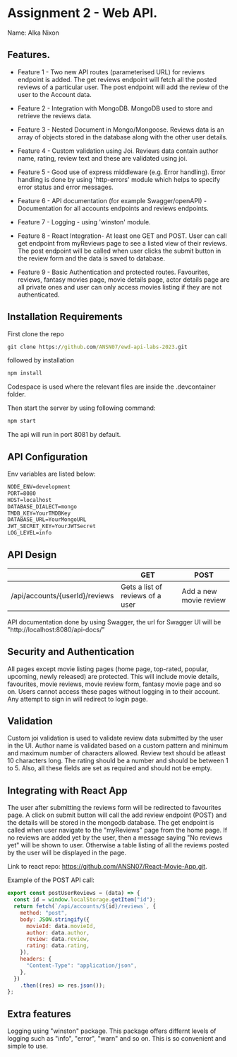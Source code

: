 # Assignment 2 - Web API.

Name: Alka Nixon

## Features.

 - Feature 1 - Two new API routes (parameterised URL) for reviews endpoint is added. The get reviews endpoint will fetch all the posted reviews of a particular user. The post endpoint will add the review of the user to the Account data. 

 - Feature 2 - Integration with MongoDB. MongoDB used to store and retrieve the reviews data.

 - Feature 3 - Nested Document in Mongo/Mongoose. Reviews data is an array of objects stored in the database along with the other user details.

  - Feature 4 - Custom validation using Joi. Reviews data contain author name, rating, review text and these are validated using joi.

  - Feature 5 - Good use of express middleware (e.g. Error handling). Error handling is done by using 'http-errors' module which helps to specify error status and error messages.

  - Feature 6 - API documentation (for example Swagger/openAPI) - Documentation for all accounts endpoints and reviews endpoints.

  - Feature 7 - Logging - using 'winston' module.

  - Feature 8 - React Integration- At least one GET and POST. User can call get endpoint from myReviews page to see a listed view of their reviews. The post endpoint will be called when user clicks the submit button in the review form and the data is saved to database.

  - Feature 9 - Basic Authentication and protected routes. Favourites, reviews, fantasy movies page, movie details page, actor details page are all private ones and user can only access movies listing if they are not authenticated.


## Installation Requirements
First clone the repo

```cmd
git clone https://github.com/ANSN07/ewd-api-labs-2023.git
```

followed by installation

```bat
npm install
```
Codespace is used where the relevant files are inside the .devcontainer folder.

Then start the server by using following command:

```cmd
npm start
```

The api will run in port 8081 by default. 
 

## API Configuration

Env variables are listed below:

```bat
NODE_ENV=development
PORT=8080
HOST=localhost
DATABASE_DIALECT=mongo
TMDB_KEY=YourTMDBKey
DATABASE_URL=YourMongoURL
JWT_SECRET_KEY=YourJWTSecret
LOG_LEVEL=info
```


## API Design

|  |  GET | POST 
| -- | -- | --
| /api/accounts/{userId}/reviews |Gets a list of reviews of a user | Add a new movie review

API documentation done by using Swagger, the url for Swagger UI will be
"http://localhost:8080/api-docs/"


## Security and Authentication
All pages except movie listing pages (home page, top-rated, popular, upcoming, newly released) are protected. This will include movie details, favourites, movie reviews, movie review form, fantasy movie page and so on. Users cannot access these pages without logging in to their account. Any attempt to sign in will redirect to login page.



## Validation

Custom joi validation is used to validate review data submitted by the user in the UI. Author name is validated based on a custom pattern and minimum and maximum number of characters allowed. Review text should be atleast 10 characters long. The rating should be a number and should be between 1 to 5. Also, all these fields are set as required and should not be empty. 


## Integrating with React App

The user after submitting the reviews form will be redirected to favourites page. A click on submit button will call the add review endpoint (POST) and the details will be stored in the mongodb database. The get endpoint is called when user navigate to the "myReviews" page from the home page. If no reviews are added yet by the user, then a message saying "No reviews yet" will be shown to user. Otherwise a table listing of all the reviews posted by the user will be displayed in the page.


Link to react repo: https://github.com/ANSN07/React-Movie-App.git.


Example of the POST API call:

~~~Javascript
export const postUserReviews = (data) => {
  const id = window.localStorage.getItem("id");
  return fetch(`/api/accounts/${id}/reviews`, {
    method: "post",
    body: JSON.stringify({
      movieId: data.movieId,
      author: data.author,
      review: data.review,
      rating: data.rating,
    }),
    headers: {
      "Content-Type": "application/json",
    },
  })
    .then((res) => res.json());
};

~~~


## Extra features

Logging using "winston" package. This package offers differnt levels of logging such as "info", "error", "warn" and so on. This is so convenient and simple to use.


